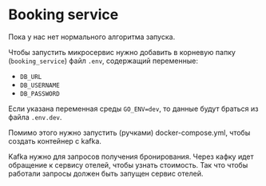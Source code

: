 # Booking service

Пока у нас нет нормального алгоритма запуска.

Чтобы запустить микросервис нужно добавить в корневую папку (`booking_service`) файл `.env`, содержащий переменные: 
- `DB_URL`
- `DB_USERNAME`
- `DB_PASSWORD`

Если указана переменная среды `GO_ENV=dev`, то данные будут браться из файла `.env.dev`.

Помимо этого нужно запустить (ручками) docker-compose.yml, чтобы создать контейнер с kafka.

Kafka нужно для запросов получения бронирования. Через кафку идет обращение к сервису отелей, чтобы узнать стоимость.
Так что чтобы работали запросы должен быть запущен сервис отелей.